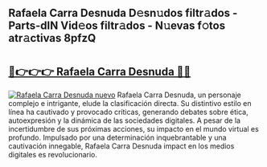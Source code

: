 ## Rafaela Carra Desnuda D𝚎sn𝚞dos filtr𝚊dos - Parts-dIN Vid𝚎os filtr𝚊dos - N𝚞evas f𝚘tos atr𝚊ctivas 8pfzQ

# <h2><a href="http://mb4xgo.tromn.icu/?c=Rafaela+Carra+Desnuda">🔗👉👉👉 Rafaela Carra Desnuda 🔗🔗</a></h2>

[![Rafaela Carra Desnuda nuevo](https://i.imgur.com/pEAQMta.gif)](http://mb4xgo.tromn.icu/?c=Rafaela+Carra+Desnuda)
Rafaela Carra Desnuda, un personaje complejo e intrigante, elude la clasificación directa. Su distintivo estilo en línea ha cautivado y provocado críticas, generando debates sobre ética, autoexpresión y la dinámica de las sociedades digitales. A pesar de la incertidumbre de sus próximas acciones, su impacto en el mundo virtual es profundo. Impulsado por una determinación inquebrantable y una cautivación innegable, Rafaela Carra Desnuda impact en los medios digitales es revolucionario.
